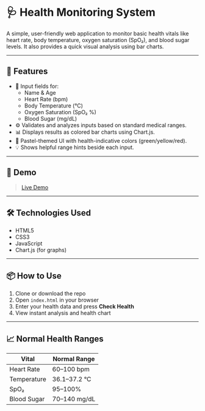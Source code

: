 # 🩺 Health Monitoring System

A simple, user-friendly web application to monitor basic health vitals like heart rate, body temperature, oxygen saturation (SpO₂), and blood sugar levels. It also provides a quick visual analysis using bar charts.

---

## 🔧 Features

- 📝 Input fields for:
  - Name & Age
  - Heart Rate (bpm)
  - Body Temperature (°C)
  - Oxygen Saturation (SpO₂ %)
  - Blood Sugar (mg/dL)
- ⚙️ Validates and analyzes inputs based on standard medical ranges.
- 📊 Displays results as colored bar charts using Chart.js.
- 🎨 Pastel-themed UI with health-indicative colors (green/yellow/red).
- 💡 Shows helpful range hints beside each input.

---

## 🚀 Demo
>  [Live Demo](https://Meghasree07.github.io/Health-monitoring-system)

---

## 🛠️ Technologies Used

- HTML5
- CSS3
- JavaScript
- Chart.js (for graphs)

---

## 📦 How to Use

1. Clone or download the repo
2. Open `index.html` in your browser
3. Enter your health data and press **Check Health**
4. View instant analysis and health chart

---

## 📈 Normal Health Ranges

| Vital              | Normal Range         |
|--------------------|----------------------|
| Heart Rate         | 60–100 bpm           |
| Temperature        | 36.1–37.2 °C         |
| SpO₂               | 95–100%              |
| Blood Sugar        | 70–140 mg/dL         |
